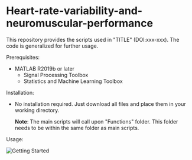 # Heart-rate-variability-and-neuromuscular-performance

This repository provides the scripts used in "TITLE" (DOI:xxx-xxx). The code is generalized for further usage.

Prerequisites:
-   MATLAB R2019b or later
    -   Signal Processing Toolbox
    -   Statistics and Machine Learning Toolbox

Installation:
-   No installation required. Just download all files and place them in your working directory.
    
    **Note**: The main scripts will call upon "Functions" folder. This folder needs to be within the same folder as main      scripts.

Usage:

![Getting Started](https://github.com/lepremiere/random-storage/bild1.jp)